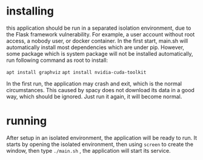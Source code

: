 
# installing

this application should be run in a separated isolation environment, due to the Flask framework vulnerability. For example, a user account without root access, a nobody user, or docker container.
In the first start, main.sh will automatically install most dependencies which are under pip. However, some package which is system package will not be installed automatically, run following command as root to install:

`apt install graphviz`
`apt install nvidia-cuda-toolkit`

In the first run, the application may crash and exit, which is the normal circumstances.
This caused by spacy does not download its data in a good way, which should be ignored. Just run it again, it will become normal.

# running

After setup in an isolated environment, the application will be ready to run.
It starts by opening the isolated environment, then using `screen` to create the window, then type `./main.sh` , the application will start its service.
